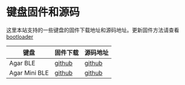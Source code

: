 # 键盘固件和源码

这里本站支持的一些键盘的固件下载地址和源码地址。更新固件方法请查看 [bootloader](zmk/bootloader/)

| 键盘 | 固件下载 | 源码地址 |
| --- | --- | --- |
| Agar BLE | [github](https://github.com/openkbd/zmk-config-agar-ble/releases/) | [github](https://github.com/openkbd/zmk-config-agar-ble) |
| Agar Mini BLE | [github](https://github.com/openkbd/zmk-config-agar-mini-ble/releases/) | [github](https://github.com/openkbd/zmk-config-agar-mini-ble) |
